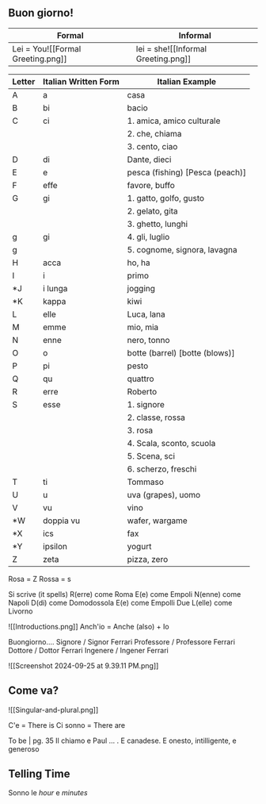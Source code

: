 ## Buon giorno!
| Formal                            | Informal                            |
| --------------------------------- | ----------------------------------- |
| Lei = You![[Formal Greeting.png]] | lei = she![[Informal Greeting.png]] |

| Letter | Italian Written Form | Italian Example                  |
| ------ | -------------------- | -------------------------------- |
| A      | a                    | casa                             |
| B      | bi                   | bacio                            |
| C      | ci                   | 1. amica, amico culturale        |
|        |                      | 2. che, chiama                   |
|        |                      | 3. cento, ciao                   |
| D      | di                   | Dante, dieci                     |
| E      | e                    | pesca (fishing) \[Pesca (peach)] |
| F      | effe                 | favore, buffo                    |
| G      | gi                   | 1. gatto, golfo, gusto           |
|        |                      | 2. gelato, gita                  |
|        |                      | 3. ghetto, lunghi                |
| g      | gi                   | 4. gli, luglio                   |
| g      |                      | 5. cognome, signora, lavagna     |
| H      | acca                 | ho, ha                           |
| I      | i                    | primo                            |
| *J     | i lunga              | jogging                          |
| *K     | kappa                | kiwi                             |
| L      | elle                 | Luca, lana                       |
| M      | emme                 | mio, mia                         |
| N      | enne                 | nero, tonno                      |
| O      | o                    | botte (barrel) \[botte (blows)]  |
| P      | pi                   | pesto                            |
| Q      | qu                   | quattro                          |
| R      | erre                 | Roberto                          |
| S      | esse                 | 1. signore                       |
|        |                      | 2. classe, rossa                 |
|        |                      | 3. rosa                          |
|        |                      | 4. Scala, sconto, scuola         |
|        |                      | 5. Scena, sci                    |
|        |                      | 6. scherzo, freschi              |
| T      | ti                   | Tommaso                          |
| U      | u                    | uva (grapes), uomo               |
| V      | vu                   | vino                             |
| *W     | doppia vu            | wafer, wargame                   |
| *X     | ics                  | fax                              |
| *Y     | ipsilon              | yogurt                           |
| Z      | zeta                 | pizza, zero                      |

Rosa = Z
Rossa = s

Si scrive (it spells)
R(erre) come Roma
E(e) come Empoli
N(enne) come Napoli
D(di) come Domodossola
E(e) come Empolli
Due L(elle) come Livorno

![[Introductions.png]]
Anch'io = Anche (also) + Io

Buongiorno....
	Signore / Signor Ferrari
	Professore / Professore Ferrari
	Dottore / Dottor Ferrari
	Ingenere / Ingener Ferrari	
	
![[Screenshot 2024-09-25 at 9.39.11 PM.png]]

## Come va?
![[Singular-and-plural.png]]

C'e = There is 
Ci sonno = There are

To be
| 
pg. 35
Il chiamo e Paul ... . E canadese. E onesto, intilligente, e generoso

## Telling Time
Sonno le *hour* e *minutes*